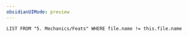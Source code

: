 ```yaml
---
obsidianUIMode: preview
---
```

```dataview
LIST FROM "5. Mechanics/Feats" WHERE file.name != this.file.name
```
